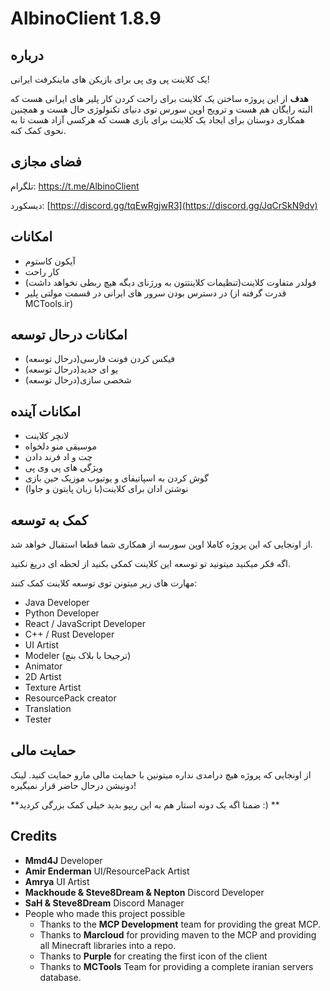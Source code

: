 # AlbinoClient 1.8.9

## درباره

یک کلاینت پی وی پی برای بازیکن های ماینکرفت ایرانی!

**هدف** از این پروژه ساختن یک کلاینت برای راحت کردن کار پلیر های ایرانی هست 
که البته رایگان هم هست و ترویج اوپن سورس توی دنیای تکنولوژی حال هست و
همچنین همکاری دوستان برای ایجاد یک کلاینت برای بازی هست 
که هرکسی آزاد هست تا به نحوی کمک کنه.

## فضای مجازی
تلگرام: https://t.me/AlbinoClient

دیسکورد: [https://discord.gg/tqEwRgjwR3](https://discord.gg/JqCrSkN9dv)

## امکانات

- آیکون کاستوم
- کار راحت
- فولدر متفاوت کلاینت(تنظیمات کلاینتتون به ورژنای دیگه هیچ ربطی نخواهد داشت)
- در دسترس بودن سرور های ایرانی در قسمت مولتی پلیر (قدرت گرفته از MCTools.ir)

## امکانات درحال توسعه

- فیکس کردن فونت فارسی(درحال توسعه)
- یو ای جدید(درحال توسعه)
- شخصی سازی(درحال توسعه)

## امکانات آینده

- لانچر کلاینت
- موسیقی منو دلخواه
- چت و اد فرند دادن
- ویژگی های پی وی پی
- گوش کردن به اسپاتیفای و یوتیوب موزیک حین بازی
 - نوشتن ادان برای کلاینت(با زبان پایتون و جاوا)

## کمک به توسعه

از اونجایی که این پروژه کاملا اوپن سورسه از همکاری شما قطعا استقبال خواهد شد.

اگه فکر میکنید میتونید تو توسعه این کلاینت کمکی بکنید از لحظه ای دریغ نکنید.

مهارت های زیر میتونن توی توسعه کلاینت کمک کنند:

- Java Developer
- Python Developer
- React / JavaScript Developer
- C++ / Rust Developer
- UI Artist
- Modeler (ترجیحا با بلاک بنچ)
- Animator
- 2D Artist
- Texture Artist
- ResourcePack creator
- Translation
- Tester

## حمایت مالی

از اونجایی که پروژه هیچ درامدی نداره میتونین با حمایت مالی مارو حمایت کنید.
لینک دونیشن درحال حاضر قرار نمیگیره!

**ضمنا اگه یک دونه استار هم به این ریپو بدید خیلی کمک بزرگی کردید :)
**
## Credits
- **Mmd4J** Developer
- **Amir Enderman** UI/ResourcePack Artist
- **Amrya** UI Artist
- **Mackhoude & Steve8Dream & Nepton** Discord Developer
- **SaH & Steve8Dream** Discord Manager
- People who made this project possible
    - Thanks to the **MCP Development** team for providing the great MCP.
    - Thanks to **Marcloud** for providing maven to the MCP and providing all Minecraft libraries into a repo.
    - Thanks to **Purple** for creating the first icon of the client
    - Thanks to **MCTools** Team for providing a complete iranian servers database.
